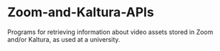 # Zoom-and-Kaltura-APIs
Programs for retrieving information about video assets stored in Zoom and/or Kaltura, as used at a university.
